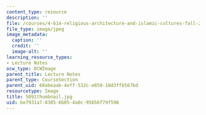 ```yaml
---
content_type: resource
description: ''
file: /courses/4-614-religious-architecture-and-islamic-cultures-fall-2002/be7931a783056b054a0c95656f79f598_5091thumbnail.jpg
file_type: image/jpeg
image_metadata:
  caption: ''
  credit: ''
  image-alt: ''
learning_resource_types:
- Lecture Notes
ocw_type: OCWImage
parent_title: Lecture Notes
parent_type: CourseSection
parent_uid: 68abeaab-4eff-532c-e858-18d3ffb567bd
resourcetype: Image
title: 5091thumbnail.jpg
uid: be7931a7-8305-6b05-4a0c-95656f79f598
---
```

